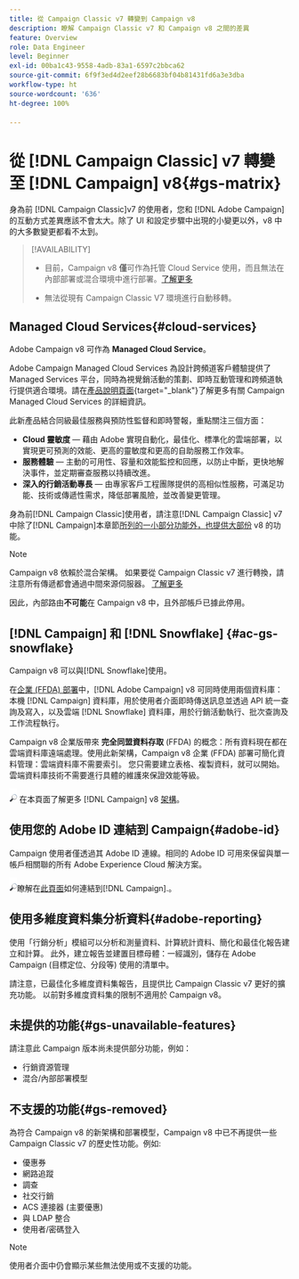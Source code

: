 ```yaml
---
title: 從 Campaign Classic v7 轉變到 Campaign v8
description: 瞭解 Campaign Classic v7 和 Campaign v8 之間的差異
feature: Overview
role: Data Engineer
level: Beginner
exl-id: 00ba1c43-9558-4adb-83a1-6597c2bbca62
source-git-commit: 6f9f3ed4d2eef28b6683bf04b81431fd6a3e3dba
workflow-type: ht
source-wordcount: '636'
ht-degree: 100%

---
```


# 從 [!DNL Campaign Classic] v7 轉變至 [!DNL Campaign] v8{#gs-matrix}

身為前 [!DNL Campaign Classic]v7 的使用者，您和 [!DNL Adobe Campaign] 的互動方式差異應該不會太大。除了 UI 和設定步驟中出現的小變更以外，v8 中的大多數變更都看不太到。

>[!AVAILABILITY]
>
>* 目前，Campaign v8 **僅**&#x200B;可作為托管 Cloud Service 使用，而且無法在內部部署或混合環境中進行部署。[了解更多](#cloud-services)
>
>* 無法從現有 Campaign Classic V7 環境進行自動移轉。



## Managed Cloud Services{#cloud-services}

Adobe Campaign v8 可作為 **Managed Cloud Service**。 

Adobe Campaign Managed Cloud Services 為設計跨頻道客戶體驗提供了 Managed Services 平台，同時為視覺銷活動的策劃、即時互動管理和跨頻道執行提供適合環境。請在[產品說明頁面](https://helpx.adobe.com/tw/legal/product-descriptions/adobe-campaign-managed-cloud-services.html){target=&quot;_blank&quot;}了解更多有關 Campaign Managed Cloud Services 的詳細資訊。

此新產品結合同級最佳服務與預防性監督和即時警報，重點關注三個方面：

* **Cloud 靈敏度** — 藉由 Adobe 實現自動化，最佳化、標準化的雲端部署，以實現更可預測的效能、更高的靈敏度和更高的自助服務工作效率。
* **服務體驗** — 主動的可用性、容量和效能監控和回應，以防止中斷，更快地解決事件，並定期審查服務以持續改進。
* **深入的行銷活動專長** — 由專家客戶工程團隊提供的高相似性服務，可滿足功能、技術或傳遞性需求，降低部署風險，並改善變更管理。

身為前[!DNL Campaign Classic]使用者，請注意[!DNL Campaign Classic] v7 中除了[!DNL Campaign]本章節[所列的一小部分功能外，也提供大部份](#gs-removed) v8 的功能。 

>[!NOTE]
>
> Campaign v8 依賴於混合架構。 如果要從 Campaign Classic v7 進行轉換，請注意所有傳遞都會通過中間來源伺服器。 [了解更多](../architecture/architecture.md)
>
> 因此，內部路由&#x200B;**不可能**&#x200B;在 Campaign v8 中，且外部帳戶已據此停用。


## [!DNL Campaign] 和 [!DNL Snowflake] {#ac-gs-snowflake}

Campaign v8 可以與[!DNL Snowflake]使用。 

在[企業 (FFDA) 部署](../architecture/enterprise-deployment.md)中，[!DNL Adobe Campaign] v8 可同時使用兩個資料庫：本機 [!DNL Campaign] 資料庫，用於使用者介面即時傳送訊息並透過 API 統一查詢及寫入，以及雲端 [!DNL Snowflake] 資料庫，用於行銷活動執行、批次查詢及工作流程執行。

Campaign v8 企業版帶來 **完全同盟資料存取** (FFDA) 的概念：所有資料現在都在雲端資料庫遠端處理。使用此新架構，Campaign v8 企業 (FFDA) 部署可簡化資料管理：雲端資料庫不需要索引。 您只需要建立表格、複製資料，就可以開始。雲端資料庫技術不需要進行具體的維護來保證效能等級。

![](../assets/do-not-localize/glass.png) 在本頁面了解更多 [!DNL Campaign] v8 [架構](../architecture/architecture.md)。


## 使用您的 Adobe ID 連結到 Campaign{#adobe-id}

Campaign 使用者僅透過其 Adobe ID 連線。相同的 Adobe ID 可用來保留與單一帳戶相關聯的所有 Adobe Experience Cloud 解決方案。

![](../assets/do-not-localize/glass.png)瞭解在[此頁面](connect.md)如何連結到[!DNL Campaign].。

## 使用多維度資料集分析資料{#adobe-reporting}

使用「行銷分析」模組可以分析和測量資料、計算統計資料、簡化和最佳化報告建立和計算。 此外，建立報告並建置目標母體：一經識別，儲存在 Adobe Campaign (目標定位、分段等) 使用的清單中。

請注意，已最佳化多維度資料集報告，且提供比 Campaign Classic v7 更好的擴充功能。 以前對多維度資料集的限制不適用於 Campaign v8。

## 未提供的功能{#gs-unavailable-features}

請注意此 Campaign 版本尚未提供部分功能，例如：

* 行銷資源管理
* 混合/內部部署模型


## 不支援的功能{#gs-removed}

為符合 Campaign v8 的新架構和部署模型，Campaign v8 中已不再提供一些 Campaign Classic v7 的歷史性功能。例如:

* 優惠券
* 網路追蹤
* 調查
* 社交行銷
* ACS 連接器 (主要優惠)
* 與 LDAP 整合
* 使用者/密碼登入

>[!NOTE]
>
>使用者介面中仍會顯示某些無法使用或不支援的功能。
